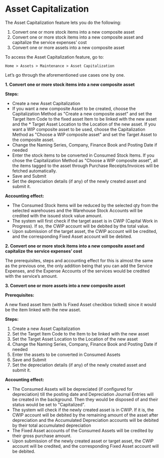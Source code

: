 # Asset Capitalization

The Asset Capitalization feature lets you do the following:

1. Convert one or more stock items into a new composite asset
2. Convert one or more stock items into a new composite asset and capitalize the service expenses’ cost
3. Convert one or more assets into a new composite asset

To access the Asset Capitalization feature, go to:

`Home > Assets > Maintenance > Asset Capitalization`

Let’s go through the aforementioned use cases one by one.

**1. Convert one or more stock items into a new composite asset** 

**Steps:**

* Create a new Asset Capitalization
* If you want a new composite Asset to be created, choose the Capitalization Method as "Create a new composite asset" and set the Target Item Code to the fixed asset Item to be linked with the new asset and the * Target Asset Location to the Location of the new asset. If you want a WIP composite asset to be used, choose the Capitalization Method as "Choose a WIP composite asset" and set the Target Asset to the composite asset.
* Change the Naming Series, Company, Finance Book and Posting Date if needed
* Enter the stock items to be converted in Consumed Stock Items. If you chose the Capitalization Method as "Choose a WIP composite asset", all the items tagged to the asset through Purchase Receipts/Invoices will be fetched automatically.
* Save and Submit
* Set the depreciation details (if any) of the newly created asset and submit it.

**Accounting effect:**

* The Consumed Stock Items will be reduced by the selected qty from the selected warehouses and the Warehouse Stock Accounts will be credited with the issued stock value amount.
* The system will first check if the target asset is in CWIP (Capital Work in Progress). If so, the CWIP account will be debited by the total value.
* Upon submission of the target asset, the CWIP account will be credited, and the corresponding Fixed Asset account will be debited.

**2. Convert one or more stock items into a new composite asset and capitalize the service expenses’ cost**

The prerequisites, steps and accounting effect for this is almost the same as the previous one, the only addition being that you can add the Service Expenses, and the Expense Accounts of the services would be credited with the service’s amount.

**3. Convert one or more assets into a new composite asset**

**Prerequisites:**

A new fixed asset Item (with Is Fixed Asset checkbox ticked) since it would be the item linked with the new asset.

**Steps:**

1. Create a new Asset Capitalization
2. Set the Target Item Code to the Item to be linked with the new asset
3. Set the Target Asset Location to the Location of the new asset
4. Change the Naming Series, Company, Finance Book and Posting Date if needed
5. Enter the assets to be converted in Consumed Assets
6. Save and Submit
7. Set the depreciation details (if any) of the newly created asset and submit it.

**Accounting effect:**

* The Consumed Assets will be depreciated (if configured for depreciation) till the posting date and Depreciation Journal Entries will be created in the background. Then they would be disposed of and their status would be set to "Capitalized".
* The system will check if the newly created asset is in CWIP. If it is, the CWIP account will be debited by the remaining amount of the asset after depreciation and the Accumulated Depreciation accounts will be debited by their total accumulated depreciation
* The Fixed Asset accounts of the Consumed Assets will be credited by their gross purchase amount.
* Upon submission of the newly created asset or target asset, the CWIP account will be credited, and the corresponding Fixed Asset account will be debited.